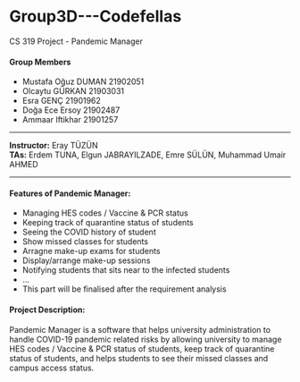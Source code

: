 # Group3D---Codefellas
CS 319 Project - Pandemic Manager
#### Group Members
- Mustafa Oğuz DUMAN 21902051
- Olcaytu GÜRKAN 21903031
- Esra GENÇ 21901962
- Doğa Ece Ersoy 21902487
- Ammaar Iftikhar 21901257

****
**Instructor:** Eray TÜZÜN  
**TAs:**  Erdem TUNA, Elgun JABRAYILZADE, Emre SÜLÜN, Muhammad Umair AHMED
****

#### Features of Pandemic Manager:
- Managing HES codes / Vaccine & PCR status
- Keeping track of quarantine status of students
- Seeing the COVID history of student
- Show missed classes for students
- Arragne make-up exams for students
- Display/arrange make-up sessions
- Notifying students that sits near to the infected students
- ...
- This part will be finalised after the requirement analysis


#### Project Description: 
  Pandemic Manager is a software that helps university administration to handle COVID-19 pandemic related risks by allowing university to manage HES codes / Vaccine & PCR status of students, keep track of quarantine status of students, and helps students to see their missed classes and campus access status.

